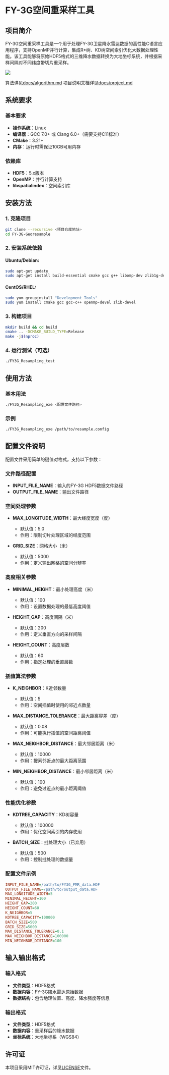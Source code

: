 # FY-3G空间重采样工具

## 项目简介

FY-3G空间重采样工具是一个用于处理FY-3G卫星降水雷达数据的高性能C语言应用程序，支持OpenMP并行计算，集成R*树、KD树空间索引优化大数据处理性能。该工具能够将原始HDF5格式的三维降水数据转换为大地坐标系统，并根据采样间隔对不同纬度带切片重采样。

![](https://cdn.jsdelivr.net/gh/HereIsZephyrus/zephyrus.img/images/blog/FY-3Gdemo.png)

算法详见[docs/algorithm.md](docs/algorithm.md)
项目说明文档详见[docs/project.md](docs/project.md)

## 系统要求

### 基本要求
- **操作系统**：Linux
- **编译器**：GCC 7.0+ 或 Clang 6.0+（需要支持C11标准）
- **CMake**：3.21+
- **内存**：运行时需保证10GB可用内存

### 依赖库
- **HDF5**：5.x版本
- **OpenMP**：并行计算支持
- **libspatialindex**：空间索引库

## 安装方法

### 1. 克隆项目
```bash
git clone --recursive <项目仓库地址>
cd FY-3G-Georesample
```

### 2. 安装系统依赖
#### Ubuntu/Debian:
```bash
sudo apt-get update
sudo apt-get install build-essential cmake gcc g++ libomp-dev zlib1g-dev
```

#### CentOS/RHEL:
```bash
sudo yum groupinstall "Development Tools"
sudo yum install cmake gcc gcc-c++ openmp-devel zlib-devel
```

### 3. 构建项目
```bash
mkdir build && cd build
cmake .. -DCMAKE_BUILD_TYPE=Release
make -j$(nproc)
```

### 4. 运行测试（可选）
```bash
./FY3G_Resampling_test
```

## 使用方法

### 基本用法
```bash
./FY3G_Resampling_exe <配置文件路径>
```

### 示例
```bash
./FY3G_Resampling_exe /path/to/resample.config
```

## 配置文件说明

配置文件采用简单的键值对格式，支持以下参数：

### 文件路径配置
- **INPUT_FILE_NAME**：输入的FY-3G HDF5数据文件路径
- **OUTPUT_FILE_NAME**：输出文件路径

### 空间处理参数
- **MAX_LONGITUDE_WIDTH**：最大经度宽度（度）
  - 默认值：5.0
  - 作用：限制切片处理区域的经度范围

- **GRID_SIZE**：网格大小（米）
  - 默认值：5000
  - 作用：定义输出网格的空间分辨率

### 高度相关参数
- **MINIMAL_HEIGHT**：最小处理高度（米）
  - 默认值：100
  - 作用：设置数据处理的最低高度阈值

- **HEIGHT_GAP**：高度间隔（米）
  - 默认值：200
  - 作用：定义垂直方向的采样间隔

- **HEIGHT_COUNT**：高度层数
  - 默认值：60
  - 作用：指定处理的垂直层数

### 插值算法参数
- **K_NEIGHBOR**：K近邻数量
  - 默认值：5
  - 作用：空间插值时使用的邻近点数量

- **MAX_DISTANCE_TOLERANCE**：最大距离容差（度）
  - 默认值：0.08
  - 作用：可能执行插值的空间距离阈值

- **MAX_NEIGHBOR_DISTANCE**：最大邻居距离（米）
  - 默认值：10000
  - 作用：搜索邻近点的最大距离范围

- **MIN_NEIGHBOR_DISTANCE**：最小邻居距离（米）
  - 默认值：100
  - 作用：避免过近点的最小距离阈值

### 性能优化参数
- **KDTREE_CAPACITY**：KD树容量
  - 默认值：100000
  - 作用：优化空间索引的内存使用

- **BATCH_SIZE**：批处理大小（已弃用）
  - 默认值：500
  - 作用：控制批处理的数据量

### 配置文件示例
```ini
INPUT_FILE_NAME=/path/to/FY3G_PMR_data.HDF
OUTPUT_FILE_NAME=/path/to/output_data.HDF
MAX_LONGITUDE_WIDTH=5
MINIMAL_HEIGHT=100
HEIGHT_GAP=200
HEIGHT_COUNT=60
K_NEIGHBOR=5
KDTREE_CAPACITY=100000
BATCH_SIZE=500
GRID_SIZE=5000
MAX_DISTANCE_TOLERANCE=0.1
MAX_NEIGHBOR_DISTANCE=100000
MIN_NEIGHBOR_DISTANCE=100
```

## 输入输出格式

### 输入格式
- **文件类型**：HDF5格式
- **数据内容**：FY-3G降水雷达原始数据
- **数据结构**：包含地理位置、高度、降水强度等信息

### 输出格式
- **文件类型**：HDF5格式
- **数据内容**：重采样后的降水数据
- **坐标系统**：大地坐标系（WGS84）

## 许可证

本项目采用MIT许可证，详见[LICENSE](LICENSE)文件。
